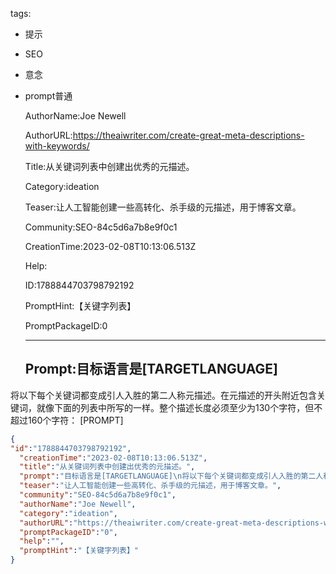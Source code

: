   tags: 
- 提示
- SEO
- 意念
- prompt普通

  AuthorName:Joe Newell

  AuthorURL:https://theaiwriter.com/create-great-meta-descriptions-with-keywords/

  Title:从关键词列表中创建出优秀的元描述。

  Category:ideation

  Teaser:让人工智能创建一些高转化、杀手级的元描述，用于博客文章。

  Community:SEO-84c5d6a7b8e9f0c1

  CreationTime:2023-02-08T10:13:06.513Z

  Help:

  ID:1788844703798792192

  PromptHint:【关键字列表】

  PromptPackageID:0

  ---

  ## Prompt:目标语言是[TARGETLANGUAGE]
将以下每个关键词都变成引人入胜的第二人称元描述。在元描述的开头附近包含关键词，就像下面的列表中所写的一样。整个描述长度必须至少为130个字符，但不超过160个字符：
[PROMPT]

  ```json
  {
  "id":"1788844703798792192",
    "creationTime":"2023-02-08T10:13:06.513Z",
    "title":"从关键词列表中创建出优秀的元描述。",
    "prompt":"目标语言是[TARGETLANGUAGE]\n将以下每个关键词都变成引人入胜的第二人称元描述。在元描述的开头附近包含关键词，就像下面的列表中所写的一样。整个描述长度必须至少为130个字符，但不超过160个字符：\n[PROMPT]",
    "teaser":"让人工智能创建一些高转化、杀手级的元描述，用于博客文章。",
    "community":"SEO-84c5d6a7b8e9f0c1",
    "authorName":"Joe Newell",
    "category":"ideation",
    "authorURL":"https://theaiwriter.com/create-great-meta-descriptions-with-keywords/",
    "promptPackageID":"0",
    "help":"",
    "promptHint":"【关键字列表】"
  }
  ```
